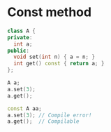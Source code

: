 # Const method

```cpp
class A {
private:
  int a;
public:
  void set(int n) { a = n; }
  int get() const { return a; }
};
```

```cpp
A a;
a.set(3);
a.get();

const A aa;
a.set(3); // Compile error!
a.get();  // Compilable
```
